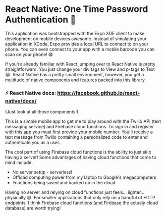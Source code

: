 # React Native: One Time Password Authentication 🎏

This application was bootstrapped with the Expo XDE client to make development on mobile devices awesome. Instead of simulating your application in XCode, Expo provides a local URL to connect to on your phone. You can even connect to your app with a mobile barcode you can scan on your phone! 😁

If you're already familiar with React jumping over to React Native is pretty straightforward. You just change your div tags to View and p-tags to Text 😂. React Native has a pretty small environment, however, you get a multitude of native components and features packed into this library.

### ⚡️ React Native docs: https://facebook.github.io/react-native/docs/
(Just look at all those components!)

This is a simple mobile app to get me to play around with the Twilio API (text messaging service) and Firebase cloud functions. To sign in and register with this app you must first provide your mobile number. You'll receive a text message from Twilio containing a personalized code to enter and authenticate you as a user.

The cool part of using Firebase cloud functions is the ability to just skip having a server! Some advantages of having cloud functions that come to mind include:
* No server setup - serverless!
* Offload computing power from my laptop to Google's megacomputers
* Functions being saved and backed up in the cloud

Having no server and relying on cloud functions just feels... lighter... physically 😅. For smaller applications that only rely on a handful of HTTP endpoints, I think Firebase cloud functions (and Firebase the actualy cloud database) are worth trying!
